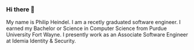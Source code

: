 ### Hi there 👋

My name is Philip Heindel. I am a recetly graduated software engineer. I earned my Bachelor or Science in Computer Science from Purdue University Fort Wayne. I presently work as an Associate Software Engineer at Idemia Identity & Security. 

<!--
**philipheindel/philipheindel** is a ✨ _special_ ✨ repository because its `README.md` (this file) appears on your GitHub profile.

Here are some ideas to get you started:

- 🔭 I’m currently working on ...
- 🌱 I’m currently learning ...
- 👯 I’m looking to collaborate on ...
- 🤔 I’m looking for help with ...
- 💬 Ask me about ...
- 📫 How to reach me: ...
- 😄 Pronouns: ...
- ⚡ Fun fact: ...
-->
